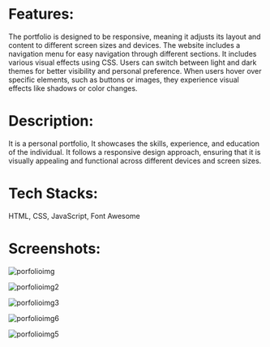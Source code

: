 
# Features:

The portfolio is designed to be responsive, meaning it adjusts its layout and content to different screen sizes and devices.
The website includes a navigation menu for easy navigation through different sections.
It includes various visual effects using CSS.
Users can switch between light and dark themes for better visibility and personal preference.
When users hover over specific elements, such as buttons or images, they experience visual effects like shadows or color changes.

# Description: 
It is a personal portfolio, It showcases the skills, experience, and education of the individual. It follows a responsive design approach, ensuring that it is visually appealing and functional across different devices and screen sizes. 

# Tech Stacks:
HTML, CSS, JavaScript, Font Awesome

# Screenshots:

 ![porfolioimg](https://github.com/Ranipawar24/personalPortfolio/assets/117185832/82b9c5bd-dcce-414b-b544-77aa5dadf5f6)

 
![porfolioimg2](https://github.com/Ranipawar24/personalPortfolio/assets/117185832/92952a87-5d06-49c0-aa6d-9cfdc20a687c)

![porfolioimg3](https://github.com/Ranipawar24/personalPortfolio/assets/117185832/b3808282-6b9c-4ae7-b7c4-1037fd448568)



![porfolioimg6](https://github.com/Ranipawar24/personalPortfolio/assets/117185832/bd9829cd-97c7-4c44-8ab4-25254964abfe)


![porfolioimg5](https://github.com/Ranipawar24/personalPortfolio/assets/117185832/ffcb7487-7cb3-4c3e-b9bc-51b71d4b0d96)



